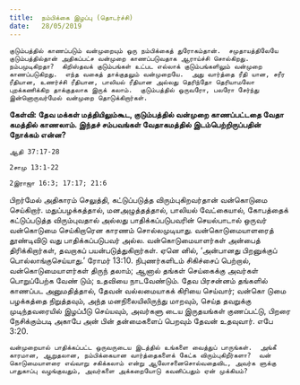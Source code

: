 ```yaml
---
title:  நம்பிக்கை இழப்பு (தொடர்ச்சி)
date:   28/05/2019
---
```


`குடும்பத்தில் காணப்படும் வன்முறையும் ஒரு நம்பிக்கைத் துரோகம்தான்.  சமுதாயத்திலேயே குடும்பத்தில்தான் அதிகப்பட்ச வன்முறை காணப்படுவதாக ஆராய்ச்சி சொல்கிறது.  நம்பமுடிகிறதா?  கிறிஸ்தவக் குடும்பங்கள் உட்பட எல்லாக் குடும்பங்களிலும் வன்முறை காணப்படுகிறது.  எந்த வகைத் தாக்குதலும் வன்முறையே.  அது வார்த்தை ரீதி யான, சரீர ரீதியான, உணர்ச்சி ரீதியான, பாலியல் ரீதியான அல்லது தெரிந்தோ தெரியாமலோ புறக்கணிக்கிற தாக்குதலாக இருக் கலாம்.  குடும்பத்தில் ஒருவரோ, பலரோ சேர்ந்து இன்னொருவர்மேல் வன்முறை தொடுக்கிறார்கள்.`

**கேள்வி: தேவ மக்கள் மத்தியிலும்கூட, குடும்பத்தில் வன்முறை காணப்பட்டதை வேதா கமத்தில் காணலாம்.  இந்தச் சம்பவங்கள் வேதாகமத்தில் இடம்பெற்றிருப்பதின் நோக்கம் என்ன?**

`ஆதி 37:17-28`

`2சாமு 13:1-22`

`2இராஜா 16:3; 17:17; 21:6`

பிறர்மேல் அதிகாரம் செலுத்தி, கட்டுப்படுத்த விரும்புகிறவர்தான் வன்கொடுமை செய்கிறார்.  மதுப்பழக்கத்தால், மனஅழுத்தத்தால், பாலியல் வேட்கையால், கோபத்தைக் கட்டுப்படுத்த விரும்புவதால் அல்லது பாதிக்கப்படுபவரின் செயல்பாடால் ஒருவர் வன்கொடுமை செய்கிறாரென காரணம் சொல்லமுடியாது.  வன்கொடுமையாளரைத் தூண்டிவிடு வது பாதிக்கப்படுபவர் அல்ல.  வன்கொடுமையாளர்கள் அன்பைத் திரிக்கிறார்கள், தவறாகப் பயன்படுத்துகிறார்கள்.  ஏனெ னில், ‘அன்பானது பிறனுக்குப் பொல்லாங்குசெய்யாது.’ ரோமர் 13:10.  நிபுணர்களிடம் சிகிச்சைப் பெற்றால், வன்கொடுமையாளர்கள் திருந் தலாம்; ஆனால் தங்கள் செய்கைக்கு அவர்கள் பொறுப்பேற்க வேண் டும்; உதவியை நாடவேண்டும்.  தேவ பிரசன்னம் தங்களில் காணப்பட அனுமதித்தால், தேவன் வல்லமையாகக் கிரியை செய்வார்; வன்கொ டுமை பழக்கத்தை நிறுத்தவும், அந்த மனநிலையிலிருந்து மாறவும், செய்த தவறுக்கு முடிந்தவரையில் இழப்பீடு செய்யவும், அவர்களு டைய இருதயங்கள் குணப்பட்டு, பிறரை நேசிக்கும்படி அகாபே அன் பின் தன்மைகளைப் பெறவும் தேவன் உதவுவார். எபே 3:20.

`வன்முறையால் பாதிக்கப்பட்ட ஒருவருடைய இடத்தில் உங்களை வைத்துப் பாருங்கள்.  அங்கீ காரமான, ஆறுதலான, நம்பிக்கையான வார்த்தைகளைக் கேட்க விரும்புகிறீர்களா?  வன் கொடுமையாளரை எவ்வாறு சகிக்கலாம் என்று ஆலோசனைசொல்வதைவிட, அவர்க ளுக்கு பாதுகாப்பு வழங்குவதும், அவர்களை அக்கறையோடு கவனிப்பதும் ஏன் முக்கியம்?`